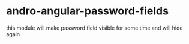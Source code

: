 # andro-angular-password-fields


this module will make password field visible for some time and will hide again
